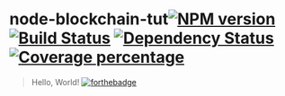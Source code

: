 # node-blockchain-tut[![NPM version][npm-image]][npm-url] [![Build Status][travis-image]][travis-url] [![Dependency Status][daviddm-image]][daviddm-url] [![Coverage percentage][coveralls-image]][coveralls-url]
> Hello, World!
[![forthebadge](https://forthebadge.com/images/badges/built-with-love.svg)](https://forthebadge.com)

<!--- If badges aren't working, fix links below --->
[npm-image]: https://badge.fury.io/js/node-blockchain-tut.svg
[npm-url]: https://npmjs.org/package/node-blockchain-tut
[travis-image]: https://travis-ci.org/sh7dm/node-blockchain-tut.svg?branch=master
[travis-url]: https://travis-ci.org/sh7dm/node-blockchain-tut
[daviddm-image]: https://david-dm.org/sh7dm/node-blockchain-tut.svg?theme=shields.io
[daviddm-url]: https://david-dm.org/sh7dm/node-blockchain-tut
[coveralls-image]: https://coveralls.io/repos/sh7dm/node-blockchain-tut/badge.svg
[coveralls-url]: https://coveralls.io/r/sh7dm/node-blockchain-tut
